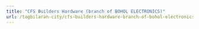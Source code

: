 ```yaml
---
title: "CFS Builders Hardware (branch of BOHOL ELECTRONICS)"
url: /tagbilaran-city/cfs-builders-hardware-branch-of-bohol-electronics/
---
```


